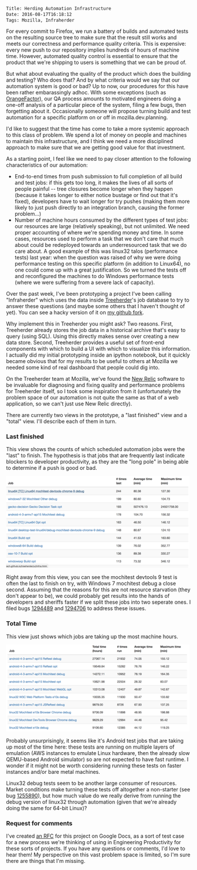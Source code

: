     Title: Herding Automation Infrastructure
    Date: 2016-08-17T16:18:12
    Tags: Mozilla, Infraherder

For every commit to Firefox, we run a battery of builds and automated
tests on the resulting source tree to make sure that the result still
works and meets our correctness and performance quality
criteria. This is expensive: every new push to our repository implies
hundreds of hours of machine time. However, automated quality control
is essential to ensure that the product that we're shipping to
users is something that we can be proud of.

But what about evaluating the quality of the product which does the
building and testing? Who does that? And by what criteria would we say
that our automation system is good or bad? Up to now, our procedures for this
have been rather embarassingly adhoc. With some exceptions (such
as [OrangeFactor](https://brasstacks.mozilla.com/orangefactor/)), our QA
process amounts to motivated engineers doing a one-off analysis of a particular
piece of the system, filing a few bugs, then forgetting about it.
Occasionally someone will propose turning build and test automation
for a specific platform on or off in mozilla.dev.planning.

I'd like to suggest that the time has come to take a more systemic
approach to this class of problem. We spend a lot of money on people
and machines to maintain this infrastructure, and I think we need a
more disciplined approach to make sure that we are getting good value
for that investment.

As a starting point, I feel like we need to pay closer attention to
the following characteristics of our automation:

* End-to-end times from push submission to full completion of all
  build and test jobs: if this gets too long, it makes the lives
  of all sorts of people painful -- tree closures become longer when
  they happen (because it takes longer to either notice bustage or
  find out that it's fixed), developers have to wait longer for
  try pushes (making them more likely to just push directly to an
  integration branch, causing the former problem...)
* Number of machine hours consumed by the different types of test
  jobs: our resources are large (relatively speaking), but not
  unlimited. We need proper accounting of where we're spending money
  and time. In some cases, resources used to perform a task that
  we don't care that much about could be redeployed towards an
  underresourced task that we do care about. A good example of this
  was linux32 talos (performance tests) last year: when the question
  was raised of why we were doing performance testing on this specific
  platform (in addition to Linux64), no one could come up with a great
  justification. So we turned the tests off and reconfigured the machines
  to do Windows performance tests (where we were suffering from a severe
  lack of capacity).

Over the past week, I've been prototyping a project I've been calling
"Infraherder" which uses the data inside [Treeherder](https://treeherder.mozilla.org)'s job database
to try to answer these questions (and maybe some others that I haven't
thought of yet). You can see a hacky version of it on [my github fork](http://wlach.github.io/treeherder/ui/infra.html#/last-finished).

Why implement this in Treeherder you might ask? Two reasons. First, Treeherder
already stores the job data in a historical archive that's easy to query (using
SQL). Using this directly makes sense over creating a new data store. Second, Treeherder
provides a useful set of front-end components with which to build a UI with which
to visualize this information. I actually did my initial prototyping inside an ipython
notebook, but it quickly became obvious that for my results to be useful to others
at Mozilla we needed some kind of real dashboard that people could dig
into.

On the Treeherder team at Mozilla, we've found the [New Relic](https://newrelic.com)
software to be invaluable for diagnosing and fixing quality and performance problems
for Treeherder itself, so I took some inspiration from it (unfortunately the problem
space of our automation is not quite the same as that of a web application, so we
can't just use New Relic directly).

There are currently two views in the prototype, a "last finished" view and a "total"
view. I'll describe each of them in turn.

### Last finished

This view shows the counts of which scheduled automation jobs were the
"last" to finish. The hypothesis is that jobs that are frequently last
indicate blockers to developer productivity, as they are the "long
pole" in being able to determine if a push is good or bad.

<img src="/files/2016/08/infraherder-last-finished.png" width="500px"/>

Right away from this view, you can see the mochitest devtools 9 test
is often the last to finish on try, with Windows 7 mochitest debug a
close second. Assuming that the reasons for this are not resource
starvation (they don't appear to be), we could probably get results
into the hands of developers and sheriffs faster if we split these
jobs into two seperate ones. I filed bugs [1294489](https://bugzilla.mozilla.org/show_bug.cgi?id=1294489)
and [1294706](https://bugzilla.mozilla.org/show_bug.cgi?id=1294706) to address these issues.

### Total Time

This view just shows which jobs are taking up the most machine
hours.

<img src="/files/2016/08/infraherder-total.png" width="500px"/>

Probably unsurprisingly, it seems like it's Android test jobs that are
taking up most of the time here: these tests are running on multiple
layers of emulation (AWS instances to emulate Linux hardware, then the
already slow QEMU-based Android simulator) so are not expected to have
fast runtime. I wonder if it might not be worth considering running
these tests on faster instances and/or bare metal machines.

Linux32 debug tests seem to be another large consumer of
resources. Market conditions make turning these tests off altogether a
non-starter (see bug [1255890](https://bugzilla.mozilla.org/show_bug.cgi?id=1255890)),
but how much value do we really derive from running the debug version of linux32
through automation (given that we're already doing the same for 64-bit Linux)?

### Request for comments

I've created [an RFC](https://docs.google.com/document/d/1SrlJQQ3qWuM0tvruG6Lr59t3hJ4XRUoMIrIRQYvwu9A/edit?usp=sharing)
for this project on Google Docs, as a sort of test case for a new process we're thinking
of using in Engineering Productivity for these sorts of projects. If you have any questions or comments,
I'd love to hear them! My perspective on this vast problem space is limited, so I'm
sure there are things that I'm missing.

